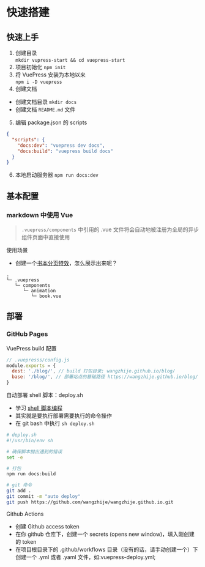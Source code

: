 # 快速搭建

## 快速上手

1. 创建目录  
   `mkdir vupress-start && cd vuepress-start`
2. 项目初始化
   `npm init`
3. 将 VuePress 安装为本地以来  
   `npm i -D vuepress`
4. 创建文档

- 创建文档目录 `mkdir docs`
- 创建文档 `README.md` 文件

5. 编辑 package.json 的 scripts

```json
{
  "scripts": {
    "docs:dev": "vuepress dev docs",
    "docs:build": "vuepress build docs"
  }
}
```

6. 本地启动服务器
   `npm run docs:dev`

## 基本配置

### markdown 中使用 Vue

> `.vuepress/components` 中引用的 .vue 文件将会自动地被注册为全局的异步组件页面中直接使用

使用场景

- 创建一个[书本分页特效](!../../../../CSS/animation/book.md)，怎么展示出来呢？

```
.
└─ .vuepress
   └─ components
      └─ animation
         └─ book.vue

```

## 部署

### GitHub Pages

VuePress build 配置

```JavaScript
// .vuepresss/config.js
module.exports = {
  dest: './blog/', // build 打包目录; wangzhije.github.io/blog/
  base: '/blog/', // 部署站点的基础路径 https://wangzhije.github.io/blog/
}
```

自动部署 shell 脚本：deploy.sh

- 学习 [shell 脚本编程]()
- 其实就是要执行部署需要执行的命令操作
- 在 git bash 中执行 `sh deploy.sh`

```sh
# deploy.sh
#!/usr/bin/env sh

# 确保脚本抛出遇到的错误
set -e

# 打包
npm run docs:build

# git 命令
git add .
git commit -m "auto deploy"
git push https://github.com/wangzhije/wangzhije.github.io.git

```

Github Actions

- 创建 Github access token
- 在你 github 仓库下，创建一个 secrets (opens new window)，填入刚创建的 token
- 在项目根目录下的 .github/workflows 目录（没有的话，请手动创建一个）下创建一个 .yml 或者 .yaml 文件，如:vuepress-deploy.yml;
